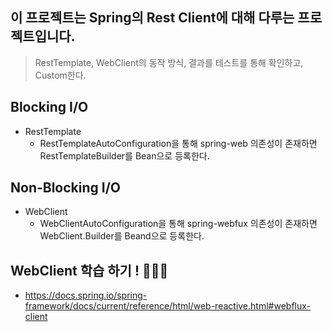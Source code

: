 ## 이 프로젝트는 Spring의 Rest Client에 대해 다루는 프로젝트입니다.

> RestTemplate, WebClient의 동작 방식, 결과를 테스트를 통해 확인하고, Custom한다.

## Blocking I/O
- RestTemplate
  - RestTemplateAutoConfiguration을 통해 spring-web 의존성이 존재하면 RestTemplateBuilder를 Bean으로 등록한다.

## Non-Blocking I/O
- WebClient
  - WebClientAutoConfiguration을 통해 spring-webfux 의존성이 존재하면 WebClient.Builder를 Beand으로 등록한다.

## WebClient 학습 하기 ! 🧑🏻‍💻
- https://docs.spring.io/spring-framework/docs/current/reference/html/web-reactive.html#webflux-client
